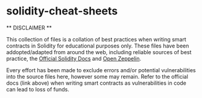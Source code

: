 # solidity-cheat-sheets

** DISCLAIMER **


This collection of files is a collation of best practices when writing smart contracts in Solidity for educational purposes only.
These files have been addopted/adapted from around the web, including reliable sources of best practice, the [Official Solidity Docs](https://docs.soliditylang.org/) and [Open Zeppelin](https://openzeppelin.com/).

Every effort has been made to exclude errors and/or potential vulnerabilities into the source files here, however some may remain.
Refer to the official docs (link above) when writing smart contracts as vulnerabilities in code can lead to loss of funds.

